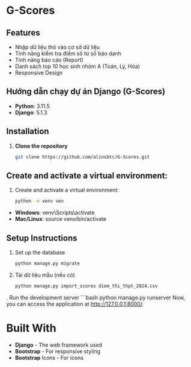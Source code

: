 # G-Scores
## Features

- Nhập dữ liệu thô vào cơ sở dữ liệu
- Tính năng kiểm tra điểm số từ số báo danh
- Tính năng báo cáo (Report)
- Danh sách top 10 học sinh nhóm A (Toán, Lý, Hóa)
- Responsive Design

## Hướng dẫn chạy dự án Django (G-Scores)
- **Python**: 3.11.5
- **Django**: 5.1.3
## Installation
1. **Clone the repository**
   ```bash
   git clone https://github.com/alinsbtc/G-Scores.git
## Create and activate a virtual environment:
   1. Create and activate a virtual environment:
       ```bash
       python -m venv ven
   - **Windows**: venv\Scripts\activate
   - **Mac/Linux**: source venv/bin/activate
       
## Setup Instructions
1. Set up the database
    ```bash
   python manage.py migrate
2. Tải dữ liệu mẫu (nếu có)
    ```bash
    python manage.py import_scores diem_thi_thpt_2024.csv
. Run the development server
    ```bash
   python manage.py runserver
Now, you can access the application at http://127.0.0.1:8000/.
# Built With
- **Django** - The web framework used
- **Bootstrap** - For responsive styling
- **Bootstrap** Icons - For icons
